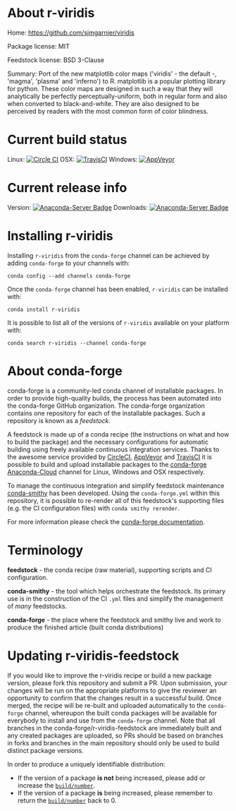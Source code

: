 About r-viridis
===============

Home: https://github.com/sjmgarnier/viridis

Package license: MIT

Feedstock license: BSD 3-Clause

Summary: Port of the new matplotlib color maps ('viridis' - the default -, 'magma', 'plasma'
and 'inferno') to R. matplotlib is a popular plotting
library for python. These color maps are designed in such a way that they will
analytically be perfectly perceptually-uniform, both in regular form and also when
converted to black-and-white. They are also designed to be perceived by readers
with the most common form of color blindness.




Current build status
====================

Linux: [![Circle CI](https://circleci.com/gh/conda-forge/r-viridis-feedstock.svg?style=shield)](https://circleci.com/gh/conda-forge/r-viridis-feedstock)
OSX: [![TravisCI](https://travis-ci.org/conda-forge/r-viridis-feedstock.svg?branch=master)](https://travis-ci.org/conda-forge/r-viridis-feedstock)
Windows: [![AppVeyor](https://ci.appveyor.com/api/projects/status/github/conda-forge/r-viridis-feedstock?svg=True)](https://ci.appveyor.com/project/conda-forge/r-viridis-feedstock/branch/master)

Current release info
====================
Version: [![Anaconda-Server Badge](https://anaconda.org/conda-forge/r-viridis/badges/version.svg)](https://anaconda.org/conda-forge/r-viridis)
Downloads: [![Anaconda-Server Badge](https://anaconda.org/conda-forge/r-viridis/badges/downloads.svg)](https://anaconda.org/conda-forge/r-viridis)

Installing r-viridis
====================

Installing `r-viridis` from the `conda-forge` channel can be achieved by adding `conda-forge` to your channels with:

```
conda config --add channels conda-forge
```

Once the `conda-forge` channel has been enabled, `r-viridis` can be installed with:

```
conda install r-viridis
```

It is possible to list all of the versions of `r-viridis` available on your platform with:

```
conda search r-viridis --channel conda-forge
```


About conda-forge
=================

conda-forge is a community-led conda channel of installable packages.
In order to provide high-quality builds, the process has been automated into the
conda-forge GitHub organization. The conda-forge organization contains one repository
for each of the installable packages. Such a repository is known as a *feedstock*.

A feedstock is made up of a conda recipe (the instructions on what and how to build
the package) and the necessary configurations for automatic building using freely
available continuous integration services. Thanks to the awesome service provided by
[CircleCI](https://circleci.com/), [AppVeyor](http://www.appveyor.com/)
and [TravisCI](https://travis-ci.org/) it is possible to build and upload installable
packages to the [conda-forge](https://anaconda.org/conda-forge)
[Anaconda-Cloud](http://docs.anaconda.org/) channel for Linux, Windows and OSX respectively.

To manage the continuous integration and simplify feedstock maintenance
[conda-smithy](http://github.com/conda-forge/conda-smithy) has been developed.
Using the ``conda-forge.yml`` within this repository, it is possible to re-render all of
this feedstock's supporting files (e.g. the CI configuration files) with ``conda smithy rerender``.

For more information please check the [conda-forge documentation](https://conda-forge.org/docs/).

Terminology
===========

**feedstock** - the conda recipe (raw material), supporting scripts and CI configuration.

**conda-smithy** - the tool which helps orchestrate the feedstock.
                   Its primary use is in the construction of the CI ``.yml`` files
                   and simplify the management of *many* feedstocks.

**conda-forge** - the place where the feedstock and smithy live and work to
                  produce the finished article (built conda distributions)


Updating r-viridis-feedstock
============================

If you would like to improve the r-viridis recipe or build a new
package version, please fork this repository and submit a PR. Upon submission,
your changes will be run on the appropriate platforms to give the reviewer an
opportunity to confirm that the changes result in a successful build. Once
merged, the recipe will be re-built and uploaded automatically to the
`conda-forge` channel, whereupon the built conda packages will be available for
everybody to install and use from the `conda-forge` channel.
Note that all branches in the conda-forge/r-viridis-feedstock are
immediately built and any created packages are uploaded, so PRs should be based
on branches in forks and branches in the main repository should only be used to
build distinct package versions.

In order to produce a uniquely identifiable distribution:
 * If the version of a package **is not** being increased, please add or increase
   the [``build/number``](http://conda.pydata.org/docs/building/meta-yaml.html#build-number-and-string).
 * If the version of a package **is** being increased, please remember to return
   the [``build/number``](http://conda.pydata.org/docs/building/meta-yaml.html#build-number-and-string)
   back to 0.